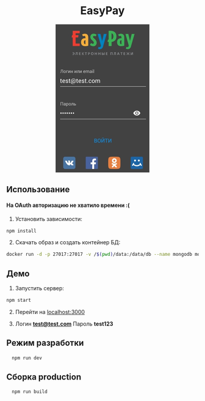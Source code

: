 <h1 align="center">EasyPay</h1>

<p align="center">
  <img width="246" height="387" src="https://github.com/koalex/easypay-demo/blob/master/cover.jpg">
</p>

## Использование

#### На OAuth авторизацию не хватило времени :(

1. Установить зависимости:
  ```bash
  npm install
  ```

2. Скачать образ и создать контейнер БД:
  ```bash
  docker run -d -p 27017:27017 -v /$(pwd)/data:/data/db --name mongodb mongo
  ```

## Демо

1. Запустить сервер:
  ```bash
  npm start
  ```

2. Перейти на [localhost:3000](http://localhost:3000)

3. Логин **test@test.com** Пароль **test123**

## Режим разработки

  ```bash
	npm run dev
  ```

## Сборка production

  ```bash
	npm run build
  ```

